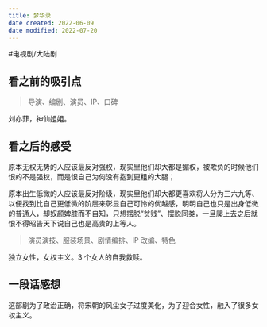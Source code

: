 ```yaml
---
title: 梦华录
date created: 2022-06-09
date modified: 2022-07-20
---
```


#电视剧/大陆剧

## 看之前的吸引点

> 导演、编剧、演员、IP、口碑

刘亦菲，神仙姐姐。

## 看之后的感受

原本无权无势的人应该最反对强权，现实里他们却大都是媚权，被欺负的时候他们恨的不是强权，而是恨自己为何没有抱到更粗的大腿；

原本出生低微的人应该最反对阶级，现实里他们却大都更喜欢将人分为三六九等、以便找到比自己更低微的阶层来彰显自己可怜的优越感，明明自己也只是出身低微的普通人，却奴颜婢膝而不自知，只想摆脱“贫贱”、摆脱同类，一旦爬上去之后就恨不得昭告天下说自己也是高贵的上等人。

> 演员演技、服装场景、剧情编排、IP 改编、特色

独立女性，女权主义。3 个女人的自我救赎。

## 一段话感想

这部剧为了政治正确，将宋朝的风尘女子过度美化，为了迎合女性，融入了很多女权主义。
